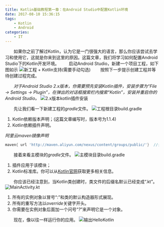 ```yaml
---
title: Kotlin基础教程第一章：在Android Studio中配置Kotlin环境
date: 2017-08-10 15:36:15
tags: 
    - Kotlin
    - Android
categories:
    - IT
---
```

&#8195;&#8195;如果你之前了解过Kotlin，认为它是一门很强大的语言，那么你应该尝试去学习和使用它，这就是你来到这里的原因。这篇文章，我们将学习如何配置Android Studio下的Kotlin开发环境。
&#8195;&#8195;启动Android Studio，新建一个项目工程，如下图如示
![新工程 + Kotlin支持(需要手动勾选)](1.png)
&#8195;&#8195;按照下一步提示创建工程并等待创建过程完成。

&#8195;&#8195;*对于Android Studio 2.x版本，你需要预先安装Kotlin插件，安装步骤为“File -> Settings -> Plugin”，在弹出的对话框搜索栏内搜索“Kotlin”，安装并重启你的Android Studio。*
![2.x版本kotlin插件安装](1_1.png)

&#8195;&#8195;先让我们看一下新建工程的*gradle*文件。
![工程根目录build.gradle](2.png)
1. Kotlin依赖版本声明；(这篇文章编写时，版本号为1.1.4)<!-- more -->
2. Kotlin依赖插件声明。

*阿里云maven镜像声明*
``` groovy
maven{ url 'http://maven.aliyun.com/nexus/content/groups/public/'}  //使用阿里云镜像，可以加快gradle或kolin插件的更新速度
```

&#8195;&#8195;接着来看主模块的*gradle*文件。
![主模块目录build.gradle](3.png)
1. 插件应用于该模块；
2. Kotlin标准库。你可以从[Kotlin官网][1]获取更多相关信息。

&#8195;&#8195;你应该已经注意到，当Kotlin类创建时，类文件的后缀名默认已经变成“.kt”。
![MainActivity.kt](4.png)
1. 所有的实例对象以冒号“:”和类的默认构造器形式展现。
2. 所有的重写方法以*override*关键字开头。
3. 你需要在实例对象后面加一个问号“*?*”来声明它是一个对象。

&#8195;&#8195;现在，像以往一样运行你的应用。
![输出HelloKotlin](5.png)

[1]: https://kotlinlang.org/api/latest/jvm/stdlib/